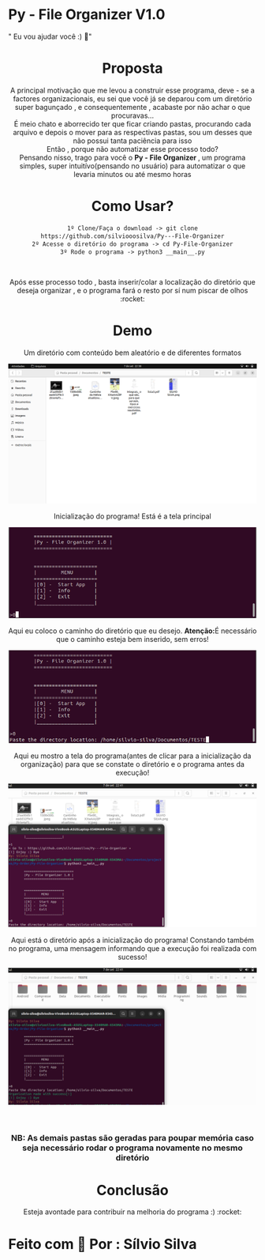 # Py - File Organizer V1.0
" Eu vou ajudar você :) :rocket:"

<div style="text-align: center">

<h1>Proposta</h1>
<p>
A principal motivação que me levou a construir esse programa, deve - se a factores organizacionais,
eu sei que você já se deparou com um diretório super bagunçado , e consequentemente , acabaste por não
achar o que procuravas... 

<br/>
É meio chato e aborrecido ter que ficar criando pastas, procurando cada arquivo e depois o mover para as respectivas pastas, 
sou um desses que não possui tanta paciência para isso 

<br />
Então , porque não automatizar esse processo todo? <br />
Pensando nisso, trago para você o <b>Py - File Organizer </b>, um programa simples, super intuitívo(pensando no usuário)
para automatizar o que levaria minutos ou até mesmo horas

</p>

<h1>Como Usar?</h1>

```
1º Clone/Faça o download -> git clone https://github.com/silviooosilva/Py---File-Organizer
2º Acesse o diretório do programa -> cd Py-File-Organizer
3º Rode o programa -> python3 __main__.py
```
<br>
<p>Após esse processo todo , basta inserir/colar a localização do diretório que deseja organizar ,
e o programa fará o resto por sí num piscar de olhos :rocket:
</p>


<div>

<h1>Demo</h1>

</p>Um diretório com conteúdo bem aleatório e de diferentes formatos</p>
<p>
<img src="./demo/1.png">
</p>

<p>Inicialização do programa! Está é a tela principal</p>
<p>
<img src="./demo/2.png">
</p>

<p>Aqui eu coloco o caminho do diretório que eu desejo. <b>Atenção:</b>É necessário que o caminho esteja bem inserido, sem erros!</p>

<p>
<img src="./demo/3.png">
</p>


<p>Aqui eu mostro a tela do programa(antes de clicar para a inicialização da organização) para que se constate o diretório e o programa antes da execução!</p>

<p>
<img src="./demo/4.png">
</p>

<p>Aqui está o diretório após a inicialização do programa! Constando também no programa, uma mensagem informando que a execução foi realizada com sucesso!</p>


<p>
<img src="./demo/5.png">
</p>


<br>

<h3>NB: As demais pastas são geradas para poupar memória caso seja necessário rodar o programa novamente no mesmo diretório</h3>
</div>


<h1>Conclusão</h1>

<p>
Esteja avontade para contribuir na melhoria do programa :) :rocket:
</p>

</div>

<div>

<h1>Feito com 💜 Por : <b>Sílvio Silva</b></h1>

</div>
